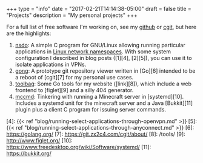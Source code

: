 +++
type = "info"
date = "2017-02-21T14:14:38-05:00"
draft = false
title = "Projects"
description = "My personal projects"
+++

For a full list of free software I'm working on, see my [github][1] or [cgit][2], but here are the highlights:

1. [nsdo][p1]: A simple C program for GNU/Linux allowing running particular
   applications in [Linux network namespaces][3]. With some system
   configuration I described in blog posts ([1][4], [2][5]), you can use it to
   isolate applications in VPNs.
2. [gong][p2]: A prototype git repository viewer written in [Go][6] intended to
   be a reboot of [cgit][7] for my personal use cases.
3. [toolbag][p3]: Some Go tools for my website ([link][8]), which include a web
   frontend to [figlet][9] and a silly 404 generator.
4. [mccmd][p4]: Tinkering with running a Minecraft server in [systemd][10].
   Includes a systemd unit for the minecraft server and a Java [Bukkit][11]
   plugin plus a client C program for issuing server commands.

[1]: https://github.com/ausbin/
[2]: https://code.austinjadams.com/
[3]: https://lwn.net/Articles/580893/
[4]: {{< ref "blog/running-select-applications-through-openvpn.md" >}}
[5]: {{< ref "blog/running-select-applications-through-anyconnect.md" >}}
[6]: https://golang.org/
[7]: https://git.zx2c4.com/cgit/about/
[8]: /tools/
[9]: http://www.figlet.org/
[10]: https://www.freedesktop.org/wiki/Software/systemd/
[11]: https://bukkit.org/

[p1]: https://github.com/ausbin/nsdo
[p2]: https://github.com/ausbin/gong
[p3]: https://github.com/ausbin/toolbag
[p4]: https://github.com/ausbin/mccmd

